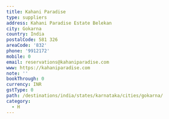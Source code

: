 ```yaml
---
title: Kahani Paradise
type: suppliers
address: Kahani Paradise Estate Belekan
city: Gokarna
country: India
postalCode: 581 326
areaCode: '832'
phone: '9912172'
mobile: 0
email: reservations@kahaniparadise.com
www: https://kahaniparadise.com
note: ''
bookThrough: 0
currency: INR
gstType: 0
path: /destinations/india/states/karnataka/cities/gokarna/
category:
  - H
---
```


